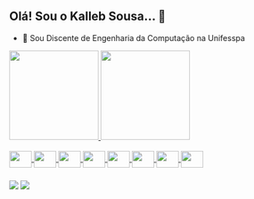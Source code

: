 ## Olá! Sou o Kalleb Sousa... 👋 


- 🔭 Sou Discente de Engenharia da Computação na Unifesspa


 <div>
  <a href="https://github.com/kallebsous">
  <img height="160em" src="https://github-readme-stats.vercel.app/api?username=kallebsous&show_icons=true&theme=dark&include_all_commits=true&count_private=true"/>
  <img height="160em" src="https://github-readme-stats.vercel.app/api/top-langs/?username=kallebsous&layout=compact&langs_count=7&theme=dark"/>
</div> 
<div style="display: inline_block"><br>
  <img align="center" height="30" width="40" src="https://cdn.jsdelivr.net/gh/devicons/devicon/icons/python/python-original.svg" />  
  <img align="center" height="30" width="40" src="https://cdn.jsdelivr.net/gh/devicons/devicon/icons/java/java-original.svg" />
  <img align="center" height="30" width="40" src="https://cdn.jsdelivr.net/gh/devicons/devicon/icons/c/c-original.svg" />
  <img align="center" height="30" width="40" src="https://cdn.jsdelivr.net/gh/devicons/devicon@latest/icons/rstudio/rstudio-original.svg" />
  <img align="center" height="30" width="40" src="https://cdn.jsdelivr.net/gh/devicons/devicon@latest/icons/docker/docker-original-wordmark.svg" />
  <img align="center" height="30" width="40" src="https://cdn.jsdelivr.net/gh/devicons/devicon@latest/icons/wordpress/wordpress-plain-wordmark.svg" />
  <img align="center" height="30" width="40" src="https://cdn.jsdelivr.net/gh/devicons/devicon@latest/icons/html5/html5-original-wordmark.svg" />
  <img align="center" height="30" width="40" src="https://cdn.jsdelivr.net/gh/devicons/devicon@latest/icons/css3/css3-original-wordmark.svg" />
</div>

###

<div> 
  <a href="https://www.instagram.com/kallebsous/" target="_blank"><img src="https://img.shields.io/badge/-Instagram-%23E4405F?style=for-the-badge&logo=instagram&logoColor=white" target="_blank"></a>
<!--   <a href="jhunny.tec@gmail.com" target="_blank"><img src="https://img.shields.io/badge/Gmail-D14836?style=for-the-badge&logo=gmail&logoColor=white" target="_blank"></a> -->
<!--   <a href="https://www.facebook.com/jhunnyor.trompetista" target="_blank"><img src="https://img.shields.io/badge/Facebook-1877F2?style=for-the-badge&logo=facebook&logoColor=white" target="_blank"></a>   -->
 <a href="https://open.spotify.com/user/g3y977sg2yaz84ugwluzjd4dl?si=ffiG6v7DTiOWtNFoJ2iJqQ" target="_blank"><img src="https://img.shields.io/badge/Spotify-1ED760?&style=for-the-badge&logo=spotify&logoColor=white" target="_blank"></a>  
</div>
